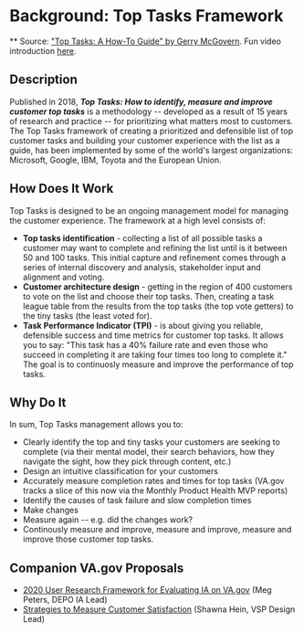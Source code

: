 # Background: Top Tasks Framework
** Source: ["Top Tasks: A How-To Guide" by Gerry McGovern](https://www.amazon.com/Top-Tasks-How-Gerry-McGovern-ebook/dp/B07JJKZNZ6/ref=sr_1_1?dchild=1&keywords=Gerry+McGovern+Top+Tasks&qid=1597071302&sr=8-1).   Fun video introduction [here](https://vimeo.com/197935311).

## Description

Published in 2018, ***Top Tasks: How to identify, measure and improve customer top tasks*** is a methodology -- developed as a result of 15 years of research and practice --  for prioritizing what matters most to customers. The Top Tasks framework of creating a prioritized and defensible list of top customer tasks and building your customer experience with the list as a guide, has been implemented by some of the world's largest organizations: Microsoft, Google, IBM, Toyota and the European Union.

## How Does It Work

Top Tasks is designed to be an ongoing management model for managing the customer experience.   The framework at a high level consists of:

- **Top tasks identification** - collecting a list of all possible tasks a customer may want to complete and refining the list until is it between 50 and 100 tasks.  This initial capture and refinement comes through a series of internal discovery and analysis, stakeholder input and alignment and voting.  
- **Customer architecture design** - getting in the region of 400 customers to vote on the list and choose their top tasks.  Then, creating a task league table from the results from the top tasks (the top vote getters) to the tiny tasks (the least voted for).
- **Task Performance Indicator (TPI)** - is about giving you reliable, defensible success and time metrics for customer top tasks.  It allows you to say: "This task has a 40% failure rate and even those who succeed in completing it are taking four times too long to complete it."  The goal is to continuosly measure and improve the performance of top tasks.

## Why Do It

In sum, Top Tasks management allows you to:

- Clearly identify the top and tiny tasks your customers are seeking to complete (via their mental model, their search behaviors, how they navigate the sight, how they pick through content, etc.)
- Design an intuitive classification for your customers
- Accurately measure completion rates and times for top tasks (VA.gov tracks a slice of this now via the Monthly Product Health MVP reports)
- Identify the causes of task failure and slow completion times
- Make changes
- Measure again -- e.g. did the changes work?
- Continously measure and improve, measure and improve, measure and improve those customer top tasks.


## Companion VA.gov Proposals

- [2020 User Research Framework for Evaluating IA on VA.gov](https://github.com/department-of-veterans-affairs/va.gov-team/blob/master/products/search/IA-user-research-framework.docx) (Meg Peters, DEPO IA Lead)
- [Strategies to Measure Customer Satisfaction](https://github.com/department-of-veterans-affairs/va.gov-team/blob/master/teams/vsa/design/customer-satisfaction-strategies.md)  (Shawna Hein, VSP Design Lead)


